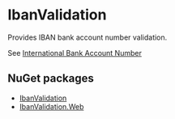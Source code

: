 # IbanValidation
Provides IBAN bank account number validation.

See [International Bank Account Number](https://en.wikipedia.org/wiki/International_Bank_Account_Number)

## NuGet packages ##

- [IbanValidation](https://www.nuget.org/packages/IbanValidation/)
- [IbanValidation.Web](https://www.nuget.org/packages/IbanValidation.Web/)